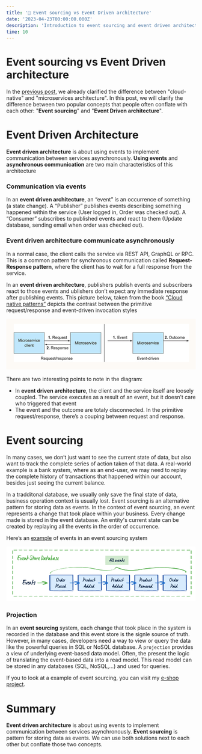 ```yaml
---
title: '📩 Event sourcing vs Event Driven architecture'
date: '2023-04-23T00:00:00.000Z'
description: 'Introduction to event sourcing and event driven architecture'
time: 10
---
```


# Event sourcing vs Event Driven architecture

In the [previous post](https://kkhanhluu.github.io/what-is-cloud-native/), we already clarified the difference between "cloud-native" and "microservices architecture". In this post, we will clarify the difference between two popular concepts that people often conflate with each other: "**Event sourcing**" and "**Event Driven architecture**".

# Event Driven Architecture

**Event driven architecture** is about using events to implement communication between services asynchronously. **Using events** and **asynchronous communication** are two main characteristics of this architecture

### Communication via events

In an **event driven architecture**, an “event” is an occurrence of something (a state change). A “Publisher” publishes events describing something happened within the service (User logged in, Order was checked out). A “Consumer” subscribes to published events and react to them (Update database, sending email when order was checked out).

### Event driven architecture communicate asynchronously

In a normal case, the client calls the service via REST API, GraphQL or RPC. This is a common pattern for synchronous communication called **Request-Response pattern**, where the client has to wait for a full response from the service.

In an **event driven architecture**, publishers publish events and subscribers react to those events and ublishers don’t expect any immediate response after publishing events. This picture below, taken from the book [“Cloud native patterns”](https://www.manning.com/books/cloud-native-patterns) depicts the contrast between the primitive request/response and event-driven invocation styles

![Untitled](./request-response-event-driven.png)

There are two interesting points to note in the diagram:

- In **event driven architecture**, the client and the service itself are loosely coupled. The service executes as a result of an event, but it doesn’t care who triggered that event
- The event and the outcome are totaly disconnected. In the primitive request/response, there’s a couping between request and response.

# Event sourcing

In many cases, we don’t just want to see the current state of data, but also want to track the complete series of action taken of that data. A real-world example is a bank system, where as an end-user, we may need to replay the complete history of transactions that happened within our account, besides just seeing the current balance.

In a tradditonal database, we usually only save the final state of data, business operation context is usually lost. Event sourcing is an alternative pattern for storing data as events. In the context of event sourcing, an event represents a change that took place within your business. Every change made is stored in the event database. An entity's current state can be created by replaying all the events in the order of occurrence.

Here’s an [example](https://www.eventstore.com/event-sourcing) of events in an event sourcing system

![Untitled](./event-sourcing-example.png)

### Projection

In an **event sourcing** system, each change that took place in the system is recorded in the database and this event store is the signle source of truth. However, in many cases, developers need a way to view or query the data like the powerful queries in SQL or NoSQL database. A `projection` provides a view of underlying event-based data model. Often, the present the logic of translating the event-based data into a read model. This read model can be stored in any databases (SQL, NoSQL,…) and used for queries.

If you to look at a example of event sourcing, you can visit my [e-shop project](https://kkhanhluu.github.io/e-shop/explore/code/event-sourcing).

# Summary

**Event driven architecture** is about using events to implement communication between services asynchronously. **Event sourcing** is pattern for storing data as events. We can use both solutions next to each other but conflate those two concepts.
